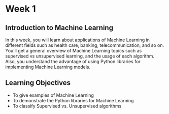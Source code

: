 # Week 1 

## Introduction to Machine Learning

In this week, you will learn about applications of Machine Learning in different fields such as health care, banking, telecommunication, and so on. You’ll get a general overview of Machine Learning topics such as supervised vs unsupervised learning, and the usage of each algorithm. Also, you understand the advantage of using Python libraries for implementing Machine Learning models.

## Learning Objectives

- To give examples of Machine Learning
- To demonstrate the Python libraries for Machine Learning
- To classify Supervised vs. Unsupervised algorithms
